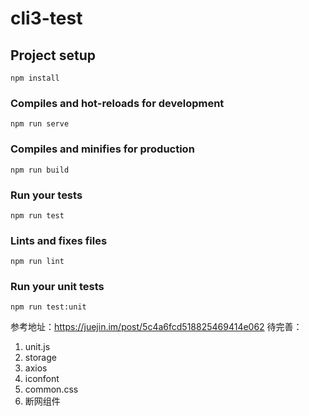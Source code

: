 # cli3-test

## Project setup
```
npm install
```

### Compiles and hot-reloads for development
```
npm run serve
```

### Compiles and minifies for production
```
npm run build
```

### Run your tests
```
npm run test
```

### Lints and fixes files
```
npm run lint
```

### Run your unit tests
```
npm run test:unit
```
参考地址：https://juejin.im/post/5c4a6fcd518825469414e062
待完善：
1. unit.js
2. storage
3. axios
4. iconfont
5. common.css 
6. 断网组件